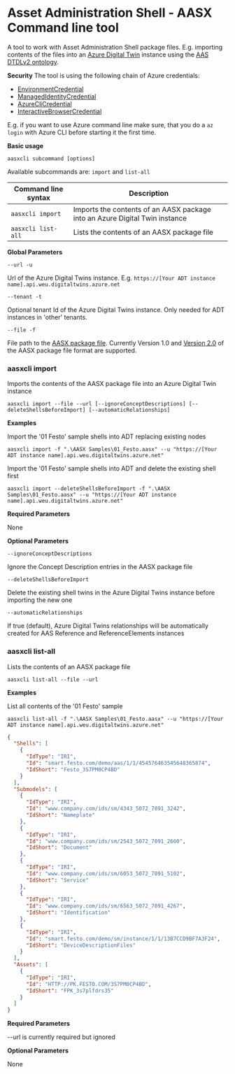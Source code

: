 # Asset Administration Shell - AASX Command line tool

A tool to work with Asset Administration Shell package files. E.g. importing contents of the files into an [Azure 
Digital Twin](https://docs.microsoft.com/en-us/azure/digital-twins/overview) instance using the 
[AAS DTDLv2 ontology](https://github.com/JMayrbaeurl/opendigitaltwins-assetadminstrationshell).

**Security**
The tool is using the following chain of Azure credentials:
- [EnvironmentCredential](https://docs.microsoft.com/en-us/dotnet/api/overview/azure/identity-readme-pre#environment-variables)
- [ManagedIdentityCredential](https://docs.microsoft.com/en-us/dotnet/api/overview/azure/identity-readme-pre#managed-identity-support)
- [AzureCliCredential](https://docs.microsoft.com/en-us/dotnet/api/overview/azure/identity-readme-pre#authenticating-via-development-tools)
- [InteractiveBrowserCredential](https://docs.microsoft.com/en-us/dotnet/api/overview/azure/identity-readme-pre#authenticating-users)

E.g. if you want to use Azure command line make sure, that you do a `az login` with Azure CLI before starting it the first time.

**Basic usage**
```
aasxcli subcommand [options]
```

Available subcommands are: `import` and `list-all`

| Command line syntax | Description |
| --- | --- |
| `aasxcli import` | Imports the contents of an AASX package into an Azure Digital Twin instance |
| `aasxcli list-all` | Lists the contents of an AASX package file |

**Global Parameters**

`--url -u`

Url of the Azure Digital Twins instance. E.g. `https://[Your ADT instance name].api.weu.digitaltwins.azure.net`

`--tenant -t`

Optional tenant Id of the Azure Digital Twins instance. Only needed for ADT instances in 'other' tenants.

`--file -f`

File path to the [AASX package file](https://github.com/admin-shell-io/aas-specs). 
Currently Version 1.0 and [Version 2.0](https://github.com/admin-shell-io/aasx-package-explorer/tree/master/src/AasxCsharpLibrary/Resources/schemaV201) 
of the AASX package file format are supported.

### aasxcli import

Imports the contents of the AASX package file into an Azure Digital Twin instance

```
aasxcli import --file --url [--ignoreConceptDescriptions] [--deleteShellsBeforeImport] [--automaticRelationships]
```
**Examples**

Import the '01 Festo' sample shells into ADT replacing existing nodes
```
aasxcli import -f ".\AASX Samples\01_Festo.aasx" --u "https://[Your ADT instance name].api.weu.digitaltwins.azure.net"
```

Import the '01 Festo' sample shells into ADT and delete the existing shell first
```
aasxcli import --deleteShellsBeforeImport -f ".\AASX Samples\01_Festo.aasx" --u "https://[Your ADT instance name].api.weu.digitaltwins.azure.net"
```
**Required Parameters**

None

**Optional Parameters**

`--ignoreConceptDescriptions`

Ignore the Concept Description entries in the AASX package file

`--deleteShellsBeforeImport`

Delete the existing shell twins in the Azure Digital Twins instance before importing the new one

`--automaticRelationships`

If true (default), Azure Digital Twins relationships will be automatically created for AAS Reference and ReferenceElements instances

### aasxcli list-all

Lists the contents of an AASX package file

```
aasxcli list-all --file --url
```
**Examples**

List all contents of the '01 Festo' sample
```
aasxcli list-all -f ".\AASX Samples\01_Festo.aasx" --u "https://[Your ADT instance name].api.weu.digitaltwins.azure.net"
```

```json
{
  "Shells": [
    {
      "IdType": "IRI",
      "Id": "smart.festo.com/demo/aas/1/1/454576463545648365874",
      "IdShort": "Festo_3S7PM0CP4BD"
    }
  ],
  "Submodels": [
    {
      "IdType": "IRI",
      "Id": "www.company.com/ids/sm/4343_5072_7091_3242",
      "IdShort": "Nameplate"
    },
    {
      "IdType": "IRI",
      "Id": "www.company.com/ids/sm/2543_5072_7091_2660",
      "IdShort": "Document"
    },
    {
      "IdType": "IRI",
      "Id": "www.company.com/ids/sm/6053_5072_7091_5102",
      "IdShort": "Service"
    },
    {
      "IdType": "IRI",
      "Id": "www.company.com/ids/sm/6563_5072_7091_4267",
      "IdShort": "Identification"
    },
    {
      "IdType": "IRI",
      "Id": "smart.festo.com/demo/sm/instance/1/1/13B7CCD9BF7A3F24",
      "IdShort": "DeviceDescriptionFiles"
    }
  ],
  "Assets": [
    {
      "IdType": "IRI",
      "Id": "HTTP://PK.FESTO.COM/3S7PM0CP4BD",
      "IdShort": "FPK_3s7plfdrs35"
    }
  ]
}
```

**Required Parameters**

--url is currently required but ignored

**Optional Parameters**

None
